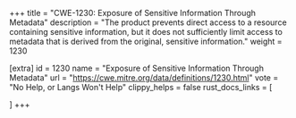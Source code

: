 +++
title = "CWE-1230: Exposure of Sensitive Information Through Metadata"
description	= "The product prevents direct access to a resource containing sensitive information, but it does not sufficiently limit access to metadata that is derived from the original, sensitive information."
weight = 1230

[extra]
id = 1230
name = "Exposure of Sensitive Information Through Metadata"
url = "https://cwe.mitre.org/data/definitions/1230.html"
vote = "No Help, or Langs Won't Help"
clippy_helps = false
rust_docs_links = [
	
]
+++

